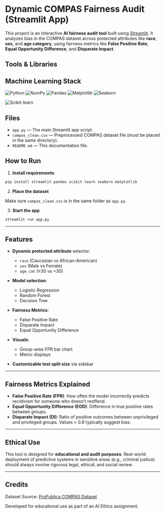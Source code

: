 # Dynamic COMPAS Fairness Audit (Streamlit App)

This project is an interactive **AI fairness audit tool** built using [Streamlit](https://streamlit.io/). It analyzes bias in the COMPAS dataset across protected attributes like **race**, **sex**, and **age category**, using fairness metrics like **False Positive Rate**, **Equal Opportunity Difference**, and **Disparate Impact**.

##  Tools & Libraries

##  Machine Learning Stack 

![Python](https://img.shields.io/badge/Python-3776AB?style=for-the-badge&logo=python&logoColor=white)
![NumPy](https://img.shields.io/badge/NumPy-013243?style=for-the-badge&logo=numpy&logoColor=white)
![Pandas](https://img.shields.io/badge/Pandas-150458?style=for-the-badge&logo=pandas&logoColor=white)
![Matplotlib](https://img.shields.io/badge/Matplotlib-11557C?style=for-the-badge&logo=matplotlib&logoColor=white)
![Seaborn](https://img.shields.io/badge/Seaborn-16A085?style=for-the-badge)

![Scikit-learn](https://img.shields.io/badge/Scikit--learn-F7931E?style=for-the-badge&logo=scikit-learn&logoColor=white)

## Files

- `app.py` — The main Streamlit app script.
- `compas_clean.csv` — Preprocessed COMPAS dataset file (must be placed in the same directory).
- `README.md` — This documentation file.

## How to Run

1. **Install requirements**

```bash
pip install streamlit pandas scikit-learn seaborn matplotlib
```

2. **Place the dataset**

Make sure `compas_clean.csv` is in the same folder as `app.py`.

3. **Start the app**

```bash
streamlit run app.py
```

---

## Features

- **Dynamic protected attribute** selector:
  - `race` (Caucasian vs African-American)
  - `sex` (Male vs Female)
  - `age_cat` (≥30 vs <30)

- **Model selection**:
  - Logistic Regression
  - Random Forest
  - Decision Tree

- **Fairness Metrics**:
  - False Positive Rate
  - Disparate Impact
  - Equal Opportunity Difference

- **Visuals**:
  - Group-wise FPR bar chart
  - Metric displays

- **Customizable test split size** via sidebar

---

## Fairness Metrics Explained

- **False Positive Rate (FPR)**: How often the model incorrectly predicts recidivism for someone who doesn’t reoffend.
- **Equal Opportunity Difference (EOD)**: Difference in true positive rates between groups.
- **Disparate Impact (DI)**: Ratio of positive outcomes between unprivileged and privileged groups. Values < 0.8 typically suggest bias.

---

## Ethical Use

This tool is designed for **educational and audit purposes**. Real-world deployment of predictive systems in sensitive areas (e.g., criminal justice) should always involve rigorous legal, ethical, and social review.

---

## Credits

Dataset Source: [ProPublica COMPAS Dataset](https://github.com/propublica/compas-analysis)


Developed for educational use as part of an AI Ethics assignment.
